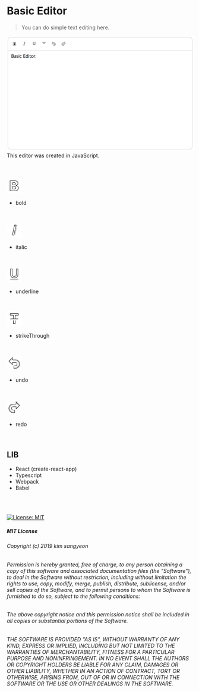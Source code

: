 # Basic Editor

> You can do simple text editing here.

![basic editor](./images/basic-editor.png)
This editor was created in JavaScript. <br>

### 

<br>

![bold](./images/bold.png)
- bold

<br>

![italic](./images/italic.png)
- italic

<br>

![underline](./images/underline.png)
- underline

<br>

![strikethrough](./images/strikethrough.png)
- strikeThrough

<br>

![undo](./images/undo.png)
- undo

<br>

![redo](./images/redo.png)
- redo

<br>

## LIB
- React (create-react-app)
- Typescript
- Webpack
- Babel

<br><br>

[![License: MIT](https://img.shields.io/badge/License-MIT-yellow.svg)](https://opensource.org/licenses/MIT)

##### MIT License

###### Copyright (c) 2019 kim sangyeon

###### Permission is hereby granted, free of charge, to any person obtaining a copy of this software and associated documentation files (the "Software"), to deal in the Software without restriction, including without limitation the rights to use, copy, modify, merge, publish, distribute, sublicense, and/or sell copies of the Software, and to permit persons to whom the Software is furnished to do so, subject to the following conditions:

###### The above copyright notice and this permission notice shall be included in all copies or substantial portions of the Software.

###### THE SOFTWARE IS PROVIDED "AS IS", WITHOUT WARRANTY OF ANY KIND, EXPRESS OR IMPLIED, INCLUDING BUT NOT LIMITED TO THE WARRANTIES OF MERCHANTABILITY, FITNESS FOR A PARTICULAR PURPOSE AND NONINFRINGEMENT. IN NO EVENT SHALL THE AUTHORS OR COPYRIGHT HOLDERS BE LIABLE FOR ANY CLAIM, DAMAGES OR OTHER LIABILITY, WHETHER IN AN ACTION OF CONTRACT, TORT OR OTHERWISE, ARISING FROM, OUT OF OR IN CONNECTION WITH THE SOFTWARE OR THE USE OR OTHER DEALINGS IN THE SOFTWARE.

